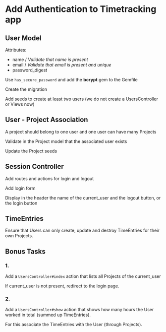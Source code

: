 # Add Authentication to Timetracking app

## User Model

Attributes:
- name  / _Validate that name is present_
- email / _Validate that email is present and unique_
- password_digest

Use `has_secure_password` and add the __bcrypt__ gem to the Gemfile

Create the migration

Add seeds to create at least two users
(we do not create a UsersController or Views now)


## User - Project Association

A project should belong to one user
and one user can have many Projects

Validate in the Project model that the associated user exists

Update the Project seeds


## Session Controller

Add routes and actions for login and logout

Add login form

Display in the header the name of the current_user and the logout button, or the login button


## TimeEntries

Ensure that Users can only create, update and destroy TimeEntries for their own Projects.

## Bonus Tasks

### 1.

Add a `UsersController#index` action that lists all Projects of the current_user

If current_user is not present, redirect to the login page.

### 2.

Add a `UsersController#show` action that shows how many hours the User worked in total (summed up TimeEntries).

For this associate the TimeEntries with the User (through Projects).
